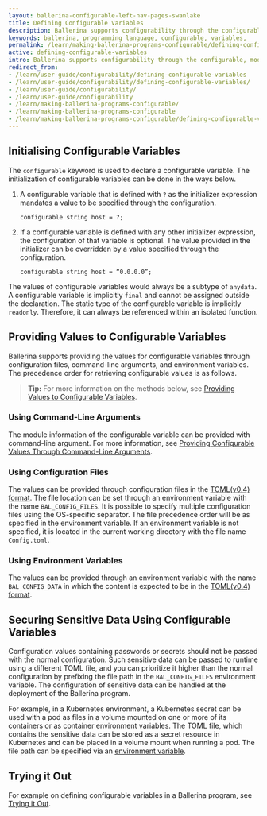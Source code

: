 ```yaml
---
layout: ballerina-configurable-left-nav-pages-swanlake
title: Defining Configurable Variables
description: Ballerina supports configurability through the configurable, module-level variables.
keywords: ballerina, programming language, configurable, variables, 
permalink: /learn/making-ballerina-programs-configurable/defining-configurable-variables/
active: defining-configurable-variables
intro: Ballerina supports configurability through the configurable, module-level variables.
redirect_from:
- /learn/user-guide/configurability/defining-configurable-variables
- /learn/user-guide/configurability/defining-configurable-variables/
- /learn/user-guide/configurability/
- /learn/user-guide/configurability
- /learn/making-ballerina-programs-configurable/
- /learn/making-ballerina-programs-configurable
- /learn/making-ballerina-programs-configurable/defining-configurable-variables
---
```


## Initialising Configurable Variables

The `configurable` keyword is used to declare a configurable variable. The initialization of configurable variables can be done in the ways below.

1. A configurable variable that is defined with `?` as the initializer expression mandates a value to be specified through the configuration. 

    ```ballerina
    configurable string host = ?;
    ```

2. If a configurable variable is defined with any other initializer expression, the configuration of that variable is optional. The value provided in the initializer can be overridden by a value specified through the configuration. 

    ```ballerina
    configurable string host = “0.0.0.0”;
    ```

The values of configurable variables would always be a subtype of `anydata`. A configurable variable is implicitly `final` and cannot be assigned outside the declaration. The static type of the configurable variable is implicitly `readonly`. Therefore, it can always be referenced within an isolated function.

## Providing Values to Configurable Variables

Ballerina supports providing the values for configurable variables through configuration files, command-line arguments, and environment variables. The precedence order for retrieving configurable values is as follows.

>**Tip:** For more information on the methods below, see [Providing Values to Configurable Variables](/learn/user-guide/configurability/providing-values-to-configurable-variables/).

### Using Command-Line Arguments

The module information of the configurable variable can be provided with command-line argument. For more information, see [Providing Configurable Values Through Command-Line Arguments](/learn/user-guide/configurability/providing-values-to-configurable-variables/#providing-values-through-command-line-arguments).

### Using Configuration Files

The values can be provided through configuration files in the [TOML(v0.4) format](https://toml.io/en/v0.4.0). The file location can be set through an environment variable with the name `BAL_CONFIG_FILES`. It is possible to specify multiple configuration files using the OS-specific separator. The file precedence order will be as specified in the environment variable. If an environment variable is not specified, it is located in the current working  directory with the file name `Config.toml`.

### Using Environment Variables

The values can be provided through an environment variable with the name `BAL_CONFIG_DATA` in which the content is expected to be in the [TOML(v0.4) format](https://toml.io/en/v0.4.0). 

## Securing Sensitive Data Using Configurable Variables

Configuration values containing passwords or secrets should not be passed with the normal configuration.
Such sensitive data can be passed to runtime using a different TOML file, and you can prioritize it higher than the normal configuration by prefixing the file path in the `BAL_CONFIG_FILES` environment variable.
The configuration of sensitive data can be handled at the deployment of the Ballerina program.

For example, in a Kubernetes environment, a Kubernetes secret can be used with a pod as files in a volume mounted on one or more of its containers or as container environment variables. The TOML file, which contains the sensitive data can be stored as a secret resource in Kubernetes and can be placed in a volume mount when running a pod. The file path can be specified via an [environment variable](#using-environment-variables).

## Trying it Out

For example on defining configurable variables in a Ballerina program, see [Trying it Out](/learn/user-guide/configurability/trying-it-out/).
